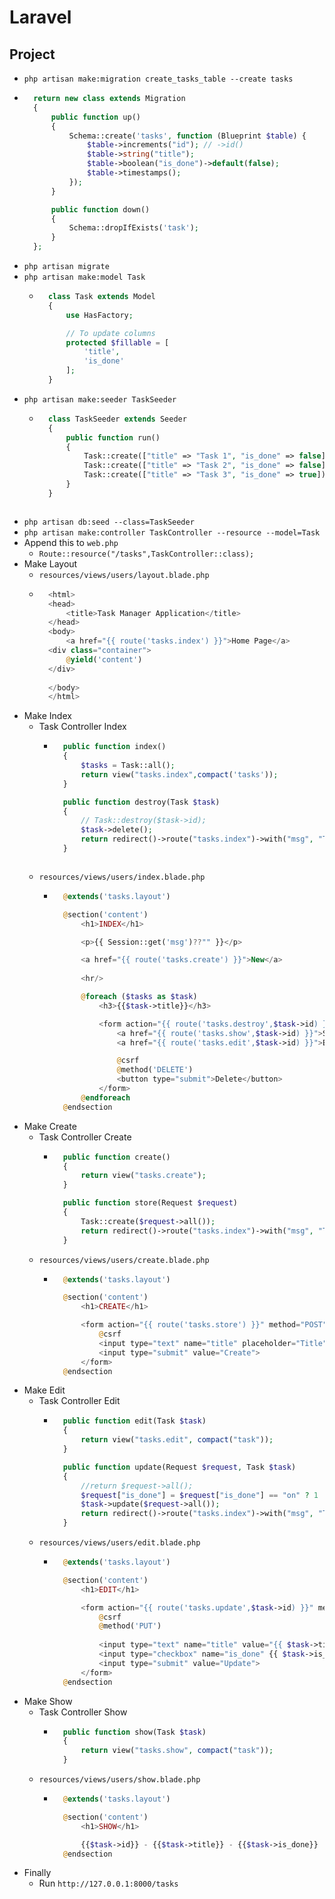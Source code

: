 # Laravel
## Project
- `php artisan make:migration create_tasks_table --create tasks`
- ~~~php
    return new class extends Migration
    {
        public function up()
        {
            Schema::create('tasks', function (Blueprint $table) {
                $table->increments("id"); // ->id()
                $table->string("title");
                $table->boolean("is_done")->default(false);
                $table->timestamps();
            });
        }

        public function down()
        {
            Schema::dropIfExists('task');
        }
    };
  ~~~
- `php artisan migrate`
- `php artisan make:model Task`
    - ~~~php
        class Task extends Model
        {
            use HasFactory;

            // To update columns
            protected $fillable = [
                'title',
                'is_done'
            ];
        }
      ~~~
- `php artisan make:seeder TaskSeeder`
    - ~~~php
        class TaskSeeder extends Seeder
        {
            public function run()
            {
                Task::create(["title" => "Task 1", "is_done" => false]);
                Task::create(["title" => "Task 2", "is_done" => false]);
                Task::create(["title" => "Task 3", "is_done" => true]);
            }
        }
    ~~~
- `php artisan db:seed --class=TaskSeeder`
- `php artisan make:controller TaskController --resource --model=Task`
- Append this to `web.php`
    - `Route::resource("/tasks",TaskController::class);`
- Make Layout
    - `resources/views/users/layout.blade.php`
    - ~~~php
        <html>
        <head>
            <title>Task Manager Application</title>
        </head>
        <body>
            <a href="{{ route('tasks.index') }}">Home Page</a>
        <div class="container">
            @yield('content')
        </div>
        
        </body>
        </html>
      ~~~
- Make Index
    - Task Controller Index
        - ~~~php
            public function index()
            {
                $tasks = Task::all();
                return view("tasks.index",compact('tasks'));
            }

            public function destroy(Task $task)
            {
                // Task::destroy($task->id);
                $task->delete();
                return redirect()->route("tasks.index")->with("msg", "Task Removed");
            }
        ~~~
    - `resources/views/users/index.blade.php`
        - ~~~php
            @extends('tasks.layout')

            @section('content')
                <h1>INDEX</h1>

                <p>{{ Session::get('msg')??"" }}</p>

                <a href="{{ route('tasks.create') }}">New</a>
                
                <hr/>

                @foreach ($tasks as $task)
                    <h3>{{$task->title}}</h3>    

                    <form action="{{ route('tasks.destroy',$task->id) }}" method="POST">
                        <a href="{{ route('tasks.show',$task->id) }}">Show</a>
                        <a href="{{ route('tasks.edit',$task->id) }}">Edit</a>

                        @csrf
                        @method('DELETE')
                        <button type="submit">Delete</button>
                    </form>
                @endforeach
            @endsection
          ~~~
- Make Create
    - Task Controller Create
        - ~~~php
            public function create()
            {
                return view("tasks.create");
            }

            public function store(Request $request)
            {
                Task::create($request->all());
                return redirect()->route("tasks.index")->with("msg", "Task Created");
            }
          ~~~
    - `resources/views/users/create.blade.php`
        - ~~~php
            @extends('tasks.layout')

            @section('content')
                <h1>CREATE</h1>

                <form action="{{ route('tasks.store') }}" method="POST">
                    @csrf
                    <input type="text" name="title" placeholder="Title">
                    <input type="submit" value="Create">
                </form>
            @endsection
          ~~~
- Make Edit
    - Task Controller Edit
        - ~~~php
            public function edit(Task $task)
            {
                return view("tasks.edit", compact("task"));
            }

            public function update(Request $request, Task $task)
            {
                //return $request->all();
                $request["is_done"] = $request["is_done"] == "on" ? 1 : 0;
                $task->update($request->all());
                return redirect()->route("tasks.index")->with("msg", "Task Updated");
            }
          ~~~
    - `resources/views/users/edit.blade.php`
        - ~~~php
            @extends('tasks.layout')

            @section('content')
                <h1>EDIT</h1>

                <form action="{{ route('tasks.update',$task->id) }}" method="POST">
                    @csrf
                    @method('PUT')
            
                    <input type="text" name="title" value="{{ $task->title }}" placeholder="Title">
                    <input type="checkbox" name="is_done" {{ $task->is_done ? 'checked' : '' }}>
                    <input type="submit" value="Update">
                </form>
            @endsection
          ~~~
- Make Show
    - Task Controller Show
        - ~~~php
            public function show(Task $task)
            {
                return view("tasks.show", compact("task"));
            }
          ~~~
    - `resources/views/users/show.blade.php`
        - ~~~php
            @extends('tasks.layout')

            @section('content')
                <h1>SHOW</h1>

                {{$task->id}} - {{$task->title}} - {{$task->is_done}}
            @endsection
          ~~~
- Finally
    - Run `http://127.0.0.1:8000/tasks`